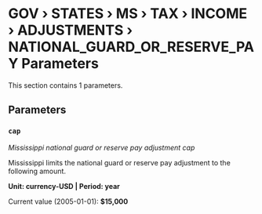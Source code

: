 # GOV › STATES › MS › TAX › INCOME › ADJUSTMENTS › NATIONAL_GUARD_OR_RESERVE_PAY Parameters

This section contains 1 parameters.

## Parameters

### `cap`
*Mississippi national guard or reserve pay adjustment cap*

Mississippi limits the national guard or reserve pay adjustment to the following amount.

**Unit: currency-USD | Period: year**

Current value (2005-01-01): **$15,000**

